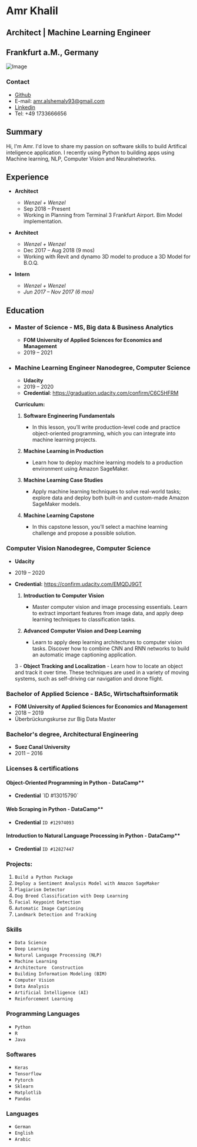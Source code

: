 # Amr Khalil 
## Architect | Machine Learning Engineer
## Frankfurt a.M., Germany
![Image](https://media-exp1.licdn.com/dms/image/C4E03AQEOGFI_q39YJw/profile-displayphoto-shrink_200_200/0?e=1594857600&v=beta&t=S23XUsYQ6T3z67begsRGdBMbzV0OUI-zM5oX6OiTLwQ)

### Contact
- [Github](https://github.com/amr-khalil)
- E-mail: amr.alshemaly93@gmail.com
- [Linkedin](https://linkedin.com/in/amrk)
- Tel: +49 1733666656


## Summary
  Hi, I'm Amr. I'd love to share my passion on software skills to build Artifical inteligence application. I recently using Python to building apps using Machine learning, NLP, Computer Vision and Neuralnetworks. 


## Experience

- **Architect**
  - _Wenzel + Wenzel_
  - Sep 2018 – Present
  - Working in Planning from Terminal 3 Frankfurt Airport. Bim Model implementation.

- **Architect**
  - _Wenzel + Wenzel_
  - Dec 2017 – Aug 2018 (9 mos)
  - Working with Revit and dynamo 3D model to produce a 3D Model for B.O.Q.

- **Intern**
    - _Wenzel + Wenzel_
    - _Jun 2017 – Nov 2017 (6 mos)_


## Education

- ### Master of Science - MS, Big data & Business Analytics
    - **FOM University of Applied Sciences for Economics and Management**
    - 2019 – 2021

- ### Machine Learning Engineer Nanodegree, Computer Science
    - **Udacity**
    - 2019 – 2020
    - **Credential**: https://graduation.udacity.com/confirm/C6C5HFRM

  **Curriculum:**

  1. **Software Engineering Fundamentals**
     - In this lesson, you’ll write production-level code and practice object-oriented programming, which you can integrate into machine         learning projects.

  2. **Machine Learning in Production**
      - Learn how to deploy machine learning models to a production environment using Amazon SageMaker.

  3. **Machine Learning Case Studies**
     - Apply machine learning techniques to solve real-world tasks; explore data and deploy both built-in and custom-made Amazon  SageMaker    models.

  4. **Machine Learning Capstone**
     - In this capstone lesson, you’ll select a machine learning challenge and propose a possible solution.



### Computer Vision Nanodegree, Computer Science
- **Udacity**
- 2019 – 2020
- **Credential:** https://confirm.udacity.com/EMQDJ9GT

  1.  **Introduction to Computer Vision**
      - Master computer vision and image processing essentials. Learn to extract important features from image data, and apply deep  learning     techniques to classification tasks.

  2. **Advanced Computer Vision and Deep Learning**
     - Learn to apply deep learning architectures to computer vision tasks. Discover how to combine CNN and RNN networks to build an  automatic image captioning application.

  3 - **Object Tracking and Localization**
      - Learn how to locate an object and track it over time. These techniques are used in a variety of moving systems, such as self-driving car navigation and drone flight.



### Bachelor of Applied Science - BASc, Wirtschaftsinformatik
  - **FOM University of Applied Sciences for Economics and Management**
  - 2018 – 2019
  - Überbrückungskurse zur Big Data Master


### Bachelor's degree, Architectural Engineering
  - **Suez Canal University**
  - 2011 – 2016
  
  
### Licenses & certifications

#### Object-Oriented Programming in Python - DataCamp**
  - **Credential** ´ID #13015790`

#### Web Scraping in Python - DataCamp**
  - **Credential** `ID #12974093`

#### Introduction to Natural Language Processing in Python - DataCamp**
  - **Credential** `ID #12827447`

### Projects:
  1. `Build a Python Package`
  2. `Deploy a Sentiment Analysis Model with Amazon SageMaker`
  3. `Plagiarism Detector`
  4. `Dog Breed Classification with Deep Learning`
  5. `Facial Keypoint Detection`
  6. `Automatic Image Captioning`
  7. `Landmark Detection and Tracking`



### Skills
  - `Data Science`
  - `Deep Learning`
  - `Natural Language Processing (NLP)`
  - `Machine Learning`
  - `Architecture  Construction`  
  - `Building Information Modeling (BIM)`
  - `Computer Vision`
  - `Data Analysis`
  - `Artificial Intelligence (AI)`
  - `Reinforcement Learning`

### Programming Languages
  - `Python`
  - `R`       
  - `Java` 

### Softwares
  - `Keras`
  - `Tensorflow`
  - `Pytorch`
  - `Sklearn`
  - `Matplotlib`
  - `Pandas`

### Languages
  - `German`
  - `English`
  - `Arabic`

